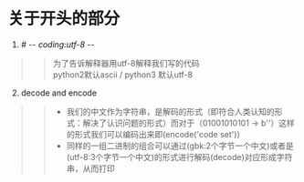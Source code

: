 # 关于开头的部分
1. \# -*- coding:utf-8 -*-
>> 为了告诉解释器用utf-8解释我们写的代码  
>> python2默认ascii / python3 默认utf-8
2. decode and encode
>> - 我们的中文作为字符串，是解码的形式（即符合人类认知的形式：解决了认识问题的形式）而对于（01001010101 -> b''）这样的形式我们可以编码出来即(encode('code set'))  
>> - 同样的一组二进制的组合可以通过(gbk:2个字节一个中文)或者是(utf-8:3个字节一个中文)的形式进行解码(decode)对应形成字符串，从而打印
